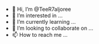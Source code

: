 - 👋 Hi, I’m @TeeR7aljoree
- 👀 I’m interested in ...
- 🌱 I’m currently learning ...
- 💞️ I’m looking to collaborate on ...
- 📫 How to reach me ...

<!---
TeeR7aljoree/TeeR7aljoree is a ✨ special ✨ repository because its `README.md` (this file) appears on your GitHub profile.
You can click the Preview link to take a look at your changes.
--->
